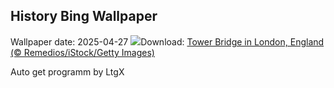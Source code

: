 ## History Bing Wallpaper
Wallpaper date: 2025-04-27
![](https://www.bing.com/th?id=OHR.LondonMarathon2025_EN-GB0402575812_UHD.jpg&w=1000)Download: [Tower Bridge in London, England (© Remedios/iStock/Getty Images)](https://www.bing.com/th?id=OHR.LondonMarathon2025_EN-GB0402575812_UHD.jpg)

Auto get programm by LtgX
